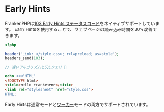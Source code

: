 # Early Hints

FrankenPHPは[103 Early Hints ステータスコード](https://developer.chrome.com/blog/early-hints/)をネイティブサポートしています。
Early Hintsを使用することで、ウェブページの読み込み時間を30%改善できます。

```php
<?php

header('Link: </style.css>; rel=preload; as=style');
headers_send(103);

// 遅いアルゴリズムとSQLクエリ 🤪

echo <<<'HTML'
<!DOCTYPE html>
<title>Hello FrankenPHP</title>
<link rel="stylesheet" href="style.css">
HTML;
```

Early Hintsは通常モードと[ワーカー](worker.md)モードの両方でサポートされています。
